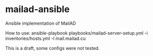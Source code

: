 # mailad-ansible
Ansible implementation of MailAD

How to use:
ansible-playbook playbooks/mailad-server-setup.yml -i inventories/hosts.yml -l mail.mailad.cu

This is a draft, some configs were not tested.

